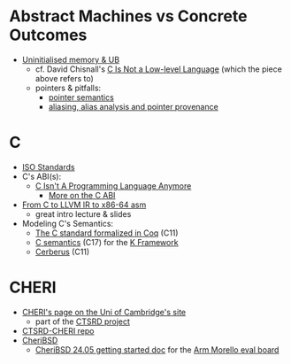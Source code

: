 # Abstract Machines vs Concrete Outcomes
* [Uninitialised memory & UB](https://www.ralfj.de/blog/2019/07/14/uninit.html)
  * cf. David Chisnall's [C Is Not a Low-level Language](https://queue.acm.org/detail.cfm?id=3212479) (which the piece above refers to)
  * pointers & pitfalls:
    * [pointer semantics](https://www.ralfj.de/blog/2018/07/24/pointers-and-bytes.html)
    * [aliasing, alias analysis and pointer provenance](https://faultlore.com/blah/fix-rust-pointers/#background)

# C
* [ISO Standards](https://www.iso-9899.info/wiki/The_Standard)
* C's ABI(s):
  * [C Isn't A Programming Language Anymore](https://faultlore.com/blah/c-isnt-a-language/)
    * [More on the C ABI](https://thephd.dev/to-save-c-we-must-save-abi-fixing-c-function-abi)
* [From C to LLVM IR to x86-64 asm](https://ocw.mit.edu/courses/6-172-performance-engineering-of-software-systems-fall-2018/resources/lecture-5-c-to-assembly/)
  * great intro lecture & slides
* Modeling C's Semantics:
  * [The C standard formalized in Coq](https://robbertkrebbers.nl/thesis.html) (C11)
  * [C semantics](https://github.com/kframework/c-semantics) (C17) for the [K Framework](https://github.com/runtimeverification/k)
  * [Cerberus](https://www.cl.cam.ac.uk/~pes20/cerberus/) (C11)

# CHERI
* [CHERI's page on the Uni of Cambridge's site](https://www.cl.cam.ac.uk/research/security/ctsrd/cheri/)
  * part of the [CTSRD project](https://www.cl.cam.ac.uk/research/security/ctsrd/)
* [CTSRD-CHERI repo](https://github.com/CTSRD-CHERI)
* [CheriBSD](https://www.cheribsd.org)
  * [CheriBSD 24.05 getting started doc](https://ctsrd-cheri.github.io/cheribsd-getting-started/) for the [Arm Morello eval board](https://www.arm.com/architecture/cpu/morello)
